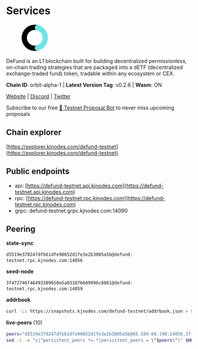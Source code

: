 # Services

<figure><img src="https://raw.githubusercontent.com/kj89/cosmos-images/main/logos/defund.png" alt=""><figcaption></figcaption></figure>

DeFund is an L1 blockchain built for building decentralized permissionless,  on-chain trading strategies that are packaged into a dETF (decentralized  exchange-traded fund) token, tradable within any ecosystem or CEX.

**Chain ID**: orbit-alpha-1 | **Latest Version Tag**: v0.2.6 | **Wasm**: ON

[Website](https://www.defund.app) | [Discord](https://discord.gg/FV26pRPZ3P) | [Twitter](https://twitter.com/defund_finance)



Subscribe to our free [🤖 Testnet Proposal Bot](https://t.me/kjnodes_testnet_proposal_bot) to never miss upcoming proposals


## Chain explorer
[https://explorer.kjnodes.com/defund-testnet](https://explorer.kjnodes.com/defund-testnet)

## Public endpoints

* api: [https://defund-testnet.api.kjnodes.com](https://defund-testnet.api.kjnodes.com)
* rpc: [https://defund-testnet.rpc.kjnodes.com](https://defund-testnet.rpc.kjnodes.com)
* grpc: defund-testnet.grpc.kjnodes.com:14090

## Peering

**state-sync**

```text
d5519e378247dfb61dfe90652d1fe3e2b3005a5b@defund-testnet.rpc.kjnodes.com:14056
```

**seed-node**

```text
3f472746f46493309650e5a033076689996c8881@defund-testnet.rpc.kjnodes.com:14059
```

**addrbook**
```bash
curl -Ls https://snapshots.kjnodes.com/defund-testnet/addrbook.json > $HOME/.defund/config/addrbook.json
```

**live-peers** (10)
```bash
peers="d5519e378247dfb61dfe90652d1fe3e2b3005a5b@65.109.68.190:14056,3ff08bf215c7610aff040c8149bda41a61835088@65.109.157.236:56656,4164f53d2b618419944312945cca1851d69738f5@185.177.116.41:26656,0108df8793ec07fa82ea202d54b70c603b827ea4@5.9.81.251:60656,035ff6d94b5c62d1830d71b25c259e11a679250d@38.242.158.116:27656,5ce286faea0eb730e6d4f3636ab572fea20a879d@86.48.5.92:27656,7c459f88962a4d07d7ccd6d0c94f891bb7a7ada0@65.109.26.21:13656,ccebeed4dae0fe100826f7c7c111d4d62c4bb546@109.123.240.111:27656,f417252166d6508a75371573f3c12e8abca238a5@65.108.108.52:13656,65b7c9a6fa81e532e701e9179b890b3038a86962@149.102.136.186:27656"
sed -i -e "s|^persistent_peers *=.*|persistent_peers = \"$peers\"|" $HOME/.defund/config/config.toml
```
